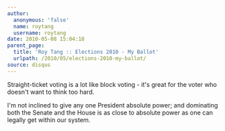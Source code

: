 ```yaml
---
author:
  anonymous: 'false'
  name: roytang
  username: roytang
date: 2010-05-08 15:04:18
parent_page:
  title: 'Roy Tang :: Elections 2010 - My Ballot'
  urlpath: /2010/05/elections-2010-my-ballot/
source: disqus
---
```


<p>Straight-ticket voting is a lot like block voting - it's great for the voter who doesn't want to think too hard.</p><p>I'm not inclined to give any one President absolute power; and dominating both the Senate and the House is as close to absolute power as one can legally get within our system.</p>
